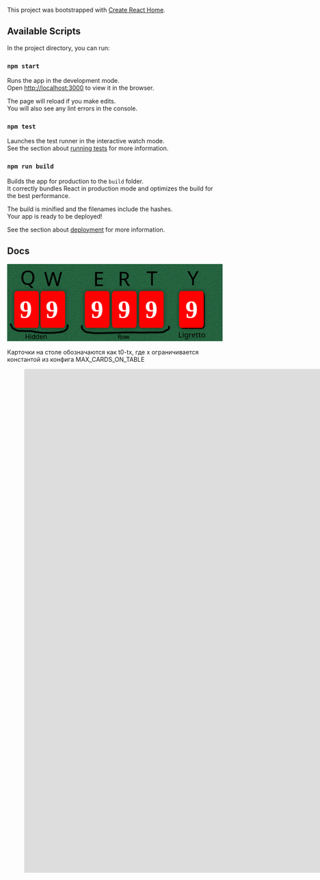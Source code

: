 This project was bootstrapped with [Create React Home](https://github.com/facebook/create-react-app).

## Available Scripts

In the project directory, you can run:

### `npm start`

Runs the app in the development mode.<br>
Open [http://localhost:3000](http://localhost:3000) to view it in the browser.

The page will reload if you make edits.<br>
You will also see any lint errors in the console.

### `npm test`

Launches the test runner in the interactive watch mode.<br>
See the section about [running tests](https://facebook.github.io/create-react-app/docs/running-tests) for more information.

### `npm run build`

Builds the app for production to the `build` folder.<br>
It correctly bundles React in production mode and optimizes the build for the best performance.

The build is minified and the filenames include the hashes.<br>
Your app is ready to be deployed!

See the section about [deployment](https://facebook.github.io/create-react-app/docs/deployment) for more information.


## Docs

![Схема карт](./docs/cardsTable.png)

Карточки на столе обозначаются как t0-tx, где x ограничивается константой из конфига MAX_CARDS_ON_TABLE

<figure class="video_container">
<iframe width="1920" height="1176" src="https://xd.adobe.com/embed/bb6b3ae6-1a1c-4d9a-719b-21ba0b74f4da-cd5a/" frameborder="0" allowfullscreen></iframe>
</figure>
